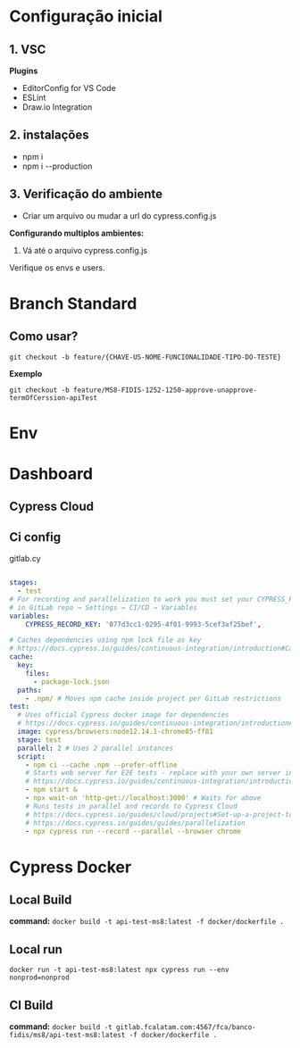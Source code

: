
# Configuração inicial

## 1. VSC
  **Plugins**
  * EditorConfig for VS Code
  * ESLint
  * Draw.io Integration
  
## 2. instalações
 * npm i 
 * npm i --production

## 3. Verificação do ambiente
  * Criar um arquivo ou mudar a url do cypress.config.js

**Configurando multiplos ambientes:**

1. Vá até o arquivo cypress.config.js

Verifique os envs e users.

# Branch Standard

## Como usar?

`git checkout -b feature/{CHAVE-US-NOME-FUNCIONALIDADE-TIPO-DO-TESTE}`

**Exemplo**

`git checkout -b feature/MS8-FIDIS-1252-1250-approve-unapprove-termOfCerssion-apiTest`

# Env



# Dashboard


## Cypress Cloud


## Ci config

gitlab.cy

```yaml

stages:
  - test
# For recording and parallelization to work you must set your CYPRESS_RECORD_KEY
# in GitLab repo → Settings → CI/CD → Variables
variables:
    CYPRESS_RECORD_KEY: '077d3cc1-0295-4f01-9993-5cef3af25bef',

# Caches dependencies using npm lock file as key
# https://docs.cypress.io/guides/continuous-integration/introduction#Caching
cache:
  key:
    files:
      - package-lock.json
  paths:
    - .npm/ # Moves npm cache inside project per GitLab restrictions
test:
  # Uses official Cypress docker image for dependencies
  # https://docs.cypress.io/guides/continuous-integration/introduction#Official-Cypress-Docker-Images
  image: cypress/browsers:node12.14.1-chrome85-ff81
  stage: test
  parallel: 2 # Uses 2 parallel instances
  script:
    - npm ci --cache .npm --prefer-offline
    # Starts web server for E2E tests - replace with your own server invocation
    # https://docs.cypress.io/guides/continuous-integration/introduction#Boot-your-server
    - npm start &
    - npx wait-on 'http-get://localhost:3000' # Waits for above
    # Runs tests in parallel and records to Cypress Cloud
    # https://docs.cypress.io/guides/cloud/projects#Set-up-a-project-to-record
    # https://docs.cypress.io/guides/guides/parallelization
    - npx cypress run --record --parallel --browser chrome

```


# Cypress Docker

## Local Build

**command:** `docker build -t api-test-ms8:latest -f docker/dockerfile .`

## Local run

`docker run -t api-test-ms8:latest npx cypress run --env nonprod=nonprod`


## CI Build

**command:** `docker build -t gitlab.fcalatam.com:4567/fca/banco-fidis/ms8/api-test-ms8:latest -f docker/dockerfile .`
